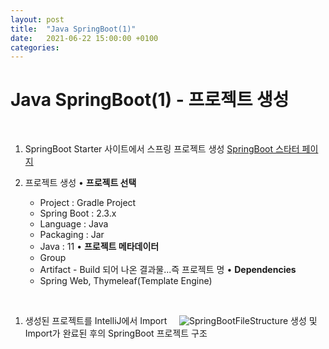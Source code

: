 ```yaml
---
layout: post
title:  "Java SpringBoot(1)"
date:   2021-06-22 15:00:00 +0100
categories:
---
```


# Java SpringBoot(1) - 프로젝트 생성
&nbsp;
&nbsp;
1. SpringBoot Starter 사이트에서 스프링 프로젝트 생성
[SpringBoot 스타터 페이지](https://start.spring.io/)

2. 프로젝트 생성
  • **프로젝트 선택**
    - Project : Gradle Project
    - Spring Boot : 2.3.x
    - Language : Java
    - Packaging : Jar
    - Java : 11
  • **프로젝트 메타데이터**
    - Group
    - Artifact - Build 되어 나온 결과물...즉 프로젝트 명
  • **Dependencies**
    - Spring Web, Thymeleaf(Template Engine)

&nbsp;
1. 생성된 프로젝트를 IntelliJ에서 Import
&nbsp;
&nbsp;
![SpringBootFileStructure](../../../../assets/images/SpringBoot_Structure.png)
생성 및 Import가 완료된 후의 SpringBoot 프로젝트 구조

